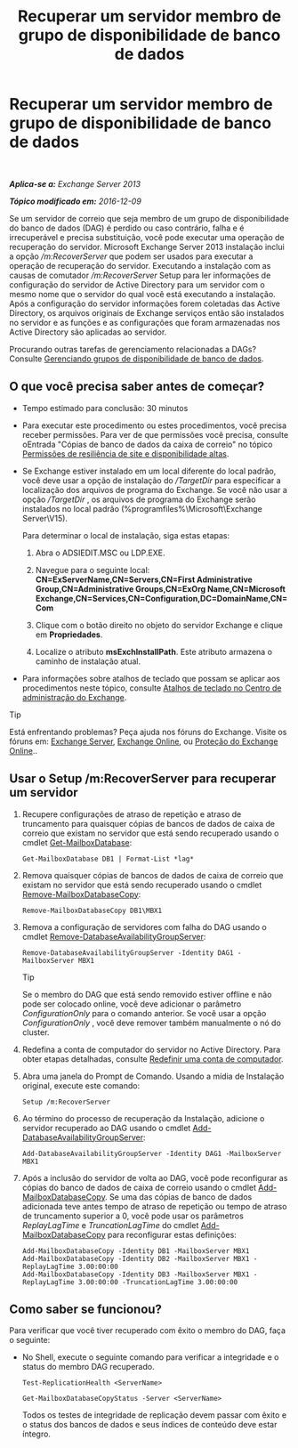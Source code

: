 ﻿---
title: 'Recuperar um servidor membro de grupo de disponibilidade de banco de dados'
TOCTitle: Recuperar um servidor membro de grupo de disponibilidade de banco de dados
ms:assetid: eccd8f61-9706-4bb7-a62a-ec7c166f8019
ms:mtpsurl: https://technet.microsoft.com/pt-br/library/Dd638206(v=EXCHG.150)
ms:contentKeyID: 50486940
ms.date: 05/22/2018
mtps_version: v=EXCHG.150
ms.translationtype: MT
---

# Recuperar um servidor membro de grupo de disponibilidade de banco de dados

 

_**Aplica-se a:** Exchange Server 2013_

_**Tópico modificado em:** 2016-12-09_

Se um servidor de correio que seja membro de um grupo de disponibilidade do banco de dados (DAG) é perdido ou caso contrário, falha e é irrecuperável e precisa substituição, você pode executar uma operação de recuperação do servidor. Microsoft Exchange Server 2013 instalação inclui a opção */m:RecoverServer* que podem ser usados para executar a operação de recuperação do servidor. Executando a instalação com as causas de comutador */m:RecoverServer* Setup para ler informações de configuração do servidor de Active Directory para um servidor com o mesmo nome que o servidor do qual você está executando a instalação. Após a configuração do servidor informações forem coletadas das Active Directory, os arquivos originais de Exchange serviços então são instalados no servidor e as funções e as configurações que foram armazenadas nos Active Directory são aplicadas ao servidor.

Procurando outras tarefas de gerenciamento relacionadas a DAGs? Consulte [Gerenciando grupos de disponibilidade de banco de dados](managing-database-availability-groups-exchange-2013-help.md).

## O que você precisa saber antes de começar?

  - Tempo estimado para conclusão: 30 minutos

  - Para executar este procedimento ou estes procedimentos, você precisa receber permissões. Para ver de que permissões você precisa, consulte oEntrada "Cópias de banco de dados da caixa de correio" no tópico [Permissões de resiliência de site e disponibilidade altas](high-availability-and-site-resilience-permissions-exchange-2013-help.md).

  - Se Exchange estiver instalado em um local diferente do local padrão, você deve usar a opção de instalação do */TargetDir* para especificar a localização dos arquivos de programa do Exchange. Se você não usar a opção */TargetDir* , os arquivos de programa do Exchange serão instalados no local padrão (%programfiles%\\Microsoft\\Exchange Server\\V15).
    
    Para determinar o local de instalação, siga estas etapas:
    
    1.  Abra o ADSIEDIT.MSC ou LDP.EXE.
    
    2.  Navegue para o seguinte local: **CN=ExServerName,CN=Servers,CN=First Administrative Group,CN=Administrative Groups,CN=ExOrg Name,CN=Microsoft Exchange,CN=Services,CN=Configuration,DC=DomainName,CN=Com**
    
    3.  Clique com o botão direito no objeto do servidor Exchange e clique em **Propriedades**.
    
    4.  Localize o atributo **msExchInstallPath**. Este atributo armazena o caminho de instalação atual.

  - Para informações sobre atalhos de teclado que possam se aplicar aos procedimentos neste tópico, consulte [Atalhos de teclado no Centro de administração do Exchange](keyboard-shortcuts-in-the-exchange-admin-center-exchange-online-protection-help.md).


> [!TIP]
> Está enfrentando problemas? Peça ajuda nos fóruns do Exchange. Visite os fóruns em: <A href="https://go.microsoft.com/fwlink/p/?linkid=60612">Exchange Server</A>, <A href="https://go.microsoft.com/fwlink/p/?linkid=267542">Exchange Online</A>, ou <A href="https://go.microsoft.com/fwlink/p/?linkid=285351">Proteção do Exchange Online</A>..



## Usar o Setup /m:RecoverServer para recuperar um servidor

1.  Recupere configurações de atraso de repetição e atraso de truncamento para quaisquer cópias de bancos de dados de caixa de correio que existam no servidor que está sendo recuperado usando o cmdlet [Get-MailboxDatabase](https://technet.microsoft.com/pt-br/library/bb124924\(v=exchg.150\)):
    
        Get-MailboxDatabase DB1 | Format-List *lag*

2.  Remova quaisquer cópias de bancos de dados de caixa de correio que existam no servidor que está sendo recuperado usando o cmdlet [Remove-MailboxDatabaseCopy](https://technet.microsoft.com/pt-br/library/dd335119\(v=exchg.150\)):
    
        Remove-MailboxDatabaseCopy DB1\MBX1

3.  Remova a configuração de servidores com falha do DAG usando o cmdlet [Remove-DatabaseAvailabilityGroupServer](https://technet.microsoft.com/pt-br/library/dd297956\(v=exchg.150\)):
    
        Remove-DatabaseAvailabilityGroupServer -Identity DAG1 -MailboxServer MBX1
    

    > [!TIP]
    > Se o membro do DAG que está sendo removido estiver offline e não pode ser colocado online, você deve adicionar o parâmetro <EM>ConfigurationOnly</EM> para o comando anterior. Se você usar a opção <EM>ConfigurationOnly</EM> , você deve remover também manualmente o nó do cluster.



4.  Redefina a conta de computador do servidor no Active Directory. Para obter etapas detalhadas, consulte [Redefinir uma conta de computador](http://go.microsoft.com/fwlink/p/?linkid=167188).

5.  Abra uma janela do Prompt de Comando. Usando a mídia de Instalação original, execute este comando:
    
        Setup /m:RecoverServer

6.  Ao término do processo de recuperação da Instalação, adicione o servidor recuperado ao DAG usando o cmdlet [Add-DatabaseAvailabilityGroupServer](https://technet.microsoft.com/pt-br/library/dd298049\(v=exchg.150\)):
    
        Add-DatabaseAvailabilityGroupServer -Identity DAG1 -MailboxServer MBX1

7.  Após a inclusão do servidor de volta ao DAG, você pode reconfigurar as cópias do banco de dados de caixa de correio usando o cmdlet [Add-MailboxDatabaseCopy](https://technet.microsoft.com/pt-br/library/dd298105\(v=exchg.150\)). Se uma das cópias de banco de dados adicionada teve antes tempo de atraso de repetição ou tempo de atraso de truncamento superior a 0, você pode usar os parâmetros *ReplayLagTime* e *TruncationLagTime* do cmdlet [Add-MailboxDatabaseCopy](https://technet.microsoft.com/pt-br/library/dd298105\(v=exchg.150\)) para reconfigurar estas definições:
    
        Add-MailboxDatabaseCopy -Identity DB1 -MailboxServer MBX1
        Add-MailboxDatabaseCopy -Identity DB2 -MailboxServer MBX1 -ReplayLagTime 3.00:00:00
        Add-MailboxDatabaseCopy -Identity DB3 -MailboxServer MBX1 -ReplayLagTime 3.00:00:00 -TruncationLagTime 3.00:00:00

## Como saber se funcionou?

Para verificar que você tiver recuperado com êxito o membro do DAG, faça o seguinte:

  - No Shell, execute o seguinte comando para verificar a integridade e o status do membro DAG recuperado.
    
        Test-ReplicationHealth <ServerName>
    
        Get-MailboxDatabaseCopyStatus -Server <ServerName>
    
    Todos os testes de integridade de replicação devem passar com êxito e o status dos bancos de dados e seus índices de conteúdo deve estar íntegro.

